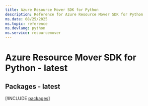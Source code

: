 ```yaml
---
title: Azure Resource Mover SDK for Python
description: Reference for Azure Resource Mover SDK for Python
ms.date: 08/25/2025
ms.topic: reference
ms.devlang: python
ms.service: resourcemover
---
```

# Azure Resource Mover SDK for Python - latest
## Packages - latest
[!INCLUDE [packages](resource-mover-index.md)]